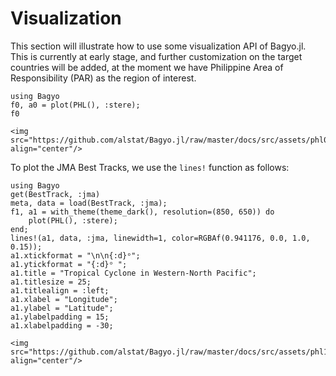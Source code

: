 # Visualization
This section will illustrate how to use some visualization API of Bagyo.jl. This is currently at early stage, and further customization on the target countries will be added, at the moment we have Philippine Area of Responsibility (PAR) as the region of interest.
```@repl abc
using Bagyo
f0, a0 = plot(PHL(), :stere);
f0
```
```@raw html
<img src="https://github.com/alstat/Bagyo.jl/raw/master/docs/src/assets/phl0.svg" align="center"/>
```
To plot the JMA Best Tracks, we use the `lines!` function as follows:
```@repl abc
using Bagyo
get(BestTrack, :jma)
meta, data = load(BestTrack, :jma);
f1, a1 = with_theme(theme_dark(), resolution=(850, 650)) do
	plot(PHL(), :stere);
end;
lines!(a1, data, :jma, linewidth=1, color=RGBAf(0.941176, 0.0, 1.0, 0.15));
a1.xtickformat = "\n\n{:d}ᵒ"; 
a1.ytickformat = "{:d}ᵒ ";
a1.title = "Tropical Cyclone in Western-North Pacific";
a1.titlesize = 25;
a1.titlealign = :left;
a1.xlabel = "Longitude";
a1.ylabel = "Latitude";
a1.ylabelpadding = 15;
a1.xlabelpadding = -30;
```
```@raw html
<img src="https://github.com/alstat/Bagyo.jl/raw/master/docs/src/assets/phl1.svg" align="center"/>
```